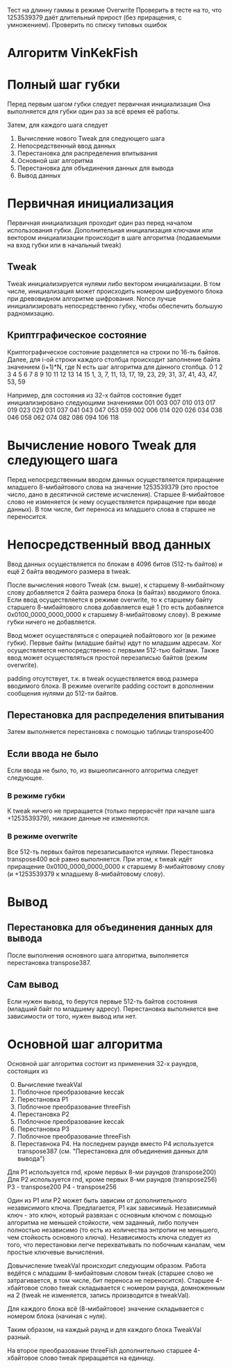 ﻿Тест на длинну гаммы в режиме Overwrite
Проверить в тесте на то, что 1253539379 даёт длительный прирост (без приращения, с умножением).
Проверить по списку типовых ошибок


# Алгоритм VinKekFish

# Полный шаг губки
Перед первым шагом губки следует первичная инициализация
Она выполняется для губки один раз за всё время её работы.

Затем, для каждого шага следует
1. Вычисление нового Tweak для следующего шага
2. Непосредственный ввод данных
3. Перестановка для распределения впитывания
4. Основной шаг алгоритма
5. Перестановка для объединения данных для вывода
6. Вывод данных


# Первичная инициализация

Первичная инициализация проходит один раз перед началом использования губки.
Дополнительная инициализация ключами или вектором инициализации происходит в шаге алгоритма (подаваемыми на вход губки или в начальный tweak)

## Tweak

Tweak инициализируется нулями либо вектором инициализации. В том числе, инициализация может происходить номером шифруемого блока при древовидном алгоритме шифрования.
Nonce лучше инициализировать непосредственно губку, чтобы обеспечить большую радномизацию.


## Криптграфическое состояние

Криптографическое состояние разделяется на строки по 16-ть байтов.
Далее, для i-ой строки каждого столбца происходит заполнение байта значением (i+1)\*N, где N есть шаг алгоритма для данного столбца.
0  1  2   3   4   5   6   7   8   9  10  11  12  13  14  15
1, 3, 7, 11, 13, 17, 19, 23, 29, 31, 37, 41, 43, 47, 53, 59

Например, для состояния из 32-х байтов состояние будет инициализировано следующими значениями
001 003 007 010 013 017 019 023 029 031 037 041 043 047 053 059 002 006 014 020 026 034 038 046 058 062 074 082 086 094 106 118


# Вычисление нового Tweak для следующего шага

Перед непосредственным вводом данных осуществляется приращение младшего 8-мибайтового слова на значение 1253539379 (это простое число, дано в десятичной системе исчисления).
Старшее 8-мибайтовое слово не изменяется (к нему осуществляется приращение при вводе данных). В том числе, бит переноса из младшего слова в старшее не переносится.

# Непосредственный ввод данных

Ввод данных осуществляется по блокам в 4096 битов (512-ть байтов) и ещё 2 байта вводимого размера в tweak.

После вычисления нового Tweak (см. выше), к старшему 8-мибайтному слову добавляется 2 байта размера блока (в байтах) вводимого блока.
Если ввод осуществляется в режиме overwrite, то к старшему байту старшего 8-мибайтового слова добавляется ещё 1 (то есть добавляется 0x0100_0000_0000_0000 к старшему 8-мибайтовому слову).
В режиме губки ничего не добавляется.

Ввод может осуществляться с операцией побайтового xor (в режиме губки). Первые байты (младшие байты) идут по младшим адресам. Xor осуществляется непосредственно с первыми 512-тью байтами.
Также ввод может осуществляться простой перезаписью байтов (режим overwrite).

padding отсутствует, т.к. в tweak осуществляется ввод размера вводимого блока. В режиме overwrite padding состоит в дополнении сообщения нулями до 512-ти байтов.

## Перестановка для распределения впитывания
Затем выполняется перестановка с помощью таблицы transpose400

## Если ввода не было

Если ввода не было, то, из вышеописанного алгоритма следует следующее.

### В режиме губки
К tweak ничего не приращается (только перерасчёт при начале шага +1253539379), никакие данные не изменяются.

### В режиме overwrite
Все 512-ть первых байтов перезаписываются нулями. Перестановка transpose400 всё равно выполняется. При этом, к tweak идёт приращение 0x0100_0000_0000_0000 к старшему 8-мибайтовому слову (и +1253539379 к младшему 8-мибайтовому слову).


# Вывод

## Перестановка для объединения данных для вывода
После выполнения основного шага алгоритма, выполняется перестановка transpose387.

## Сам вывод
Если нужен вывод, то берутся первые 512-ть байтов состояния (младший байт по младшему адресу).
Перестановка выполняется вне зависимости от того, нужен вывод или нет.


# Основной шаг алгоритма

Основной шаг алгоритма состоит из применения 32-х раундов, состоящих из

0. Вычисление tweakVal
1. Поблочное преобразование keccak
2. Перестановка P1
3. Поблочное преобразование threeFish
4. Перестановка P2
5. Поблочное преобразование keccak
6. Перестановка P3
7. Поблочное преобразование threeFish
8. Переставнока P4.
На последнем раунде вместо P4 используется transpose387 (см. "Перестановка для объединения данных для вывода")

Для P1 используется rnd, кроме первых 8-ми раундов (transpose200)
Для P2 используется rnd, кроме первых 8-ми раундов (transpose256)
P3 - transpose200
P4 - transpose256

Один из P1 или P2 может быть зависим от дополнительного независимого ключа. Предлагается, P1 как зависимый. Независимый ключ - это ключ, который развязан с основным ключом с помощью алгоритма не меньшей стойкости, чем заданный, либо получен полностью независимо (то есть из количества энтропии не меньшего, чем стойкость основного ключа). Независимость ключа следует из того, что перестановки легче перехватывать по побочным каналам, чем простые ключевые вычисления.



Довычисление tweakVal происходит следующим образом.
Работа ведётся с младшим 8-мибайтовым словом tweak (старшее слово не затрагивается, в том числе, бит переноса не переносится).
Старшее 4-хбайтовое слово tweak складывается с номером раунда, домноженным на 2 (tweak не изменяется, запись производится в tweakVal).

Для каждого блока всё (8-мибайтовое) значение складывается с номером блока (начиная с нуля).

Таким образом, на каждый раунд и для каждого блока TweakVal разный.

На второе преобразование threeFish дополнительно старшее 4-хбайтовое слово tweak приращается на единицу.

